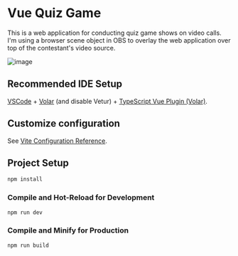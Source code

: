 # Vue Quiz Game

This is a web application for conducting quiz game shows on video calls. I'm using a browser scene object in OBS to overlay the web application over top of the contestant's video source. 

![image](https://user-images.githubusercontent.com/9989813/218371661-a98a68e7-f8d2-4af9-bbef-2b116320a1a5.png)

## Recommended IDE Setup

[VSCode](https://code.visualstudio.com/) + [Volar](https://marketplace.visualstudio.com/items?itemName=Vue.volar) (and disable Vetur) + [TypeScript Vue Plugin (Volar)](https://marketplace.visualstudio.com/items?itemName=Vue.vscode-typescript-vue-plugin).

## Customize configuration

See [Vite Configuration Reference](https://vitejs.dev/config/).

## Project Setup

```sh
npm install
```

### Compile and Hot-Reload for Development

```sh
npm run dev
```

### Compile and Minify for Production

```sh
npm run build
```
